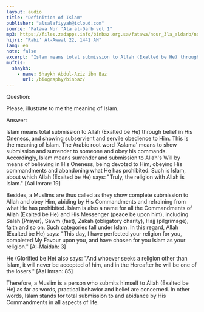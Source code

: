 ```yaml
---
layout: audio
title: "Definition of Islam"
publisher: "alsalafiyyah@icloud.com"
source: "Fatawa Nur 'Ala al-Darb vol 1"
mp3: https://files.zadapps.info/binbaz.org.sa/fatawa/nour_3la_aldarb/nour_511/51104.mp3
hijri: "Rabi' Al-Awwal 22, 1441 AH"
lang: en
note: false
excerpt: "Islam means total submission to Allah (Exalted be He) through belief in His Oneness, and showing subservient and servile obedience to Him. This is the meaning of Islam."
muftis:
  shaykh: 
    - name: Shaykh Abdul-Aziz ibn Baz
      url: /biography/binbaz/
---
```


Question: 

Please, illustrate to me the meaning of Islam.

Answer: 

Islam means total submission to Allah (Exalted be He) through belief in His Oneness, and showing subservient and servile obedience to Him. This is the meaning of Islam. The Arabic root word  'Aslama' means to show submission and surrender to someone and obey his commands. Accordingly, Islam means surrender and submission to Allah's Will by means of believing in His Oneness, being devoted to Him, obeying His commandments and abandoning what He has prohibited. Such is Islam, about which Allah (Exalted be He) says: "Truly, the religion with Allah is Islam." [Aal Imran: 19]

Besides, a Muslims are thus called as they show complete submission to Allah and obey Him, abiding by His Commandments and refraining from what He has prohibited. Islam is also a name for all the Commandments of Allah (Exalted be He) and His Messenger (peace be upon him), including Salah (Prayer), Sawm (fast), Zakah (obligatory charity), Hajj (pilgrimage), faith and so on. Such categories fall under Islam. In this regard, Allah (Exalted be He) says: "This day, I have perfected your religion for you, completed My Favour upon you, and have chosen for you Islam as your religion." [Al-Maidah: 3]

He (Glorified be He) also  says: "And whoever seeks a religion other than Islam, it will never be accepted of him, and in the Hereafter he will be one of the losers." [Aal Imran: 85]

Therefore, a Muslim is a person who submits himself to Allah (Exalted be He) as far as words, practical behavior and belief are concerned. In other words, Islam stands for total submission to and abidance by His Commandments in all aspects of life. 
